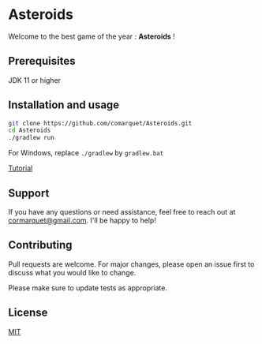 # Asteroids

Welcome to the best game of the year : **Asteroids** !

## Prerequisites

JDK 11 or higher

## Installation and usage

```sh
git clone https://github.com/comarquet/Asteroids.git
cd Asteroids
./gradlew run
```
For Windows, replace `./gradlew` by `gradlew.bat`

[Tutorial](tutorial.md)

## Support

If you have any questions or need assistance, feel free to reach out at cormarquet@gmail.com. I'll be happy to help!

## Contributing

Pull requests are welcome. For major changes, please open an issue first to discuss what you would like to change.

Please make sure to update tests as appropriate.

## License

[MIT](LICENSE.md)
